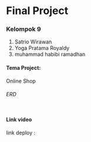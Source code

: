 <h1>Final Project</h1>
<h3>Kelompok 9</h3>
<ol>
    <li>Satrio Wirawan</li>
    <li>Yoga Pratama Royaldy </li>
    <li>muhammad habibi ramadhan</li>
</ol>

<h4>Tema Project:</h4>
<p>Online Shop</p>

<h6>ERD</h6>
<img src="https://gitlab.com/SatrioWirawan/final-project/-/raw/main/public/klaver%20ERD.png" alt="" class="" width="">

<h4>Link video</h4>
<p>link deploy : <a href="oeiricky.com"> </a></p>
